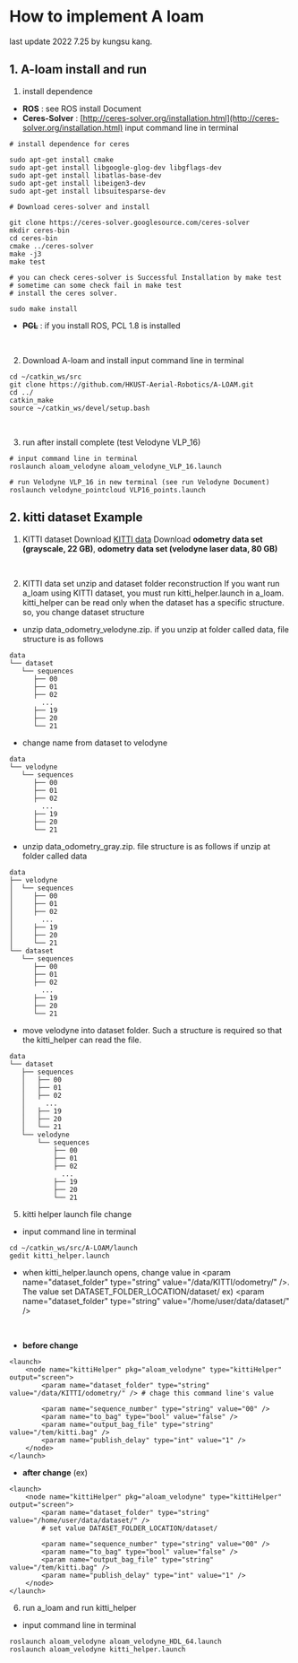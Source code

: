 # How to implement A loam

last update 2022 7.25 by kungsu kang. <br>

## 1. A-loam install and run

  1. install dependence
  - **ROS** : see ROS install Document
  - **Ceres-Solver** : [http://ceres-solver.org/installation.html](http://ceres-solver.org/installation.html)
  input command line in terminal
  ```
  # install dependence for ceres

  sudo apt-get install cmake
  sudo apt-get install libgoogle-glog-dev libgflags-dev
  sudo apt-get install libatlas-base-dev
  sudo apt-get install libeigen3-dev
  sudo apt-get install libsuitesparse-dev

  # Download ceres-solver and install

  git clone https://ceres-solver.googlesource.com/ceres-solver
  mkdir ceres-bin
  cd ceres-bin
  cmake ../ceres-solver
  make -j3
  make test

  # you can check ceres-solver is Successful Installation by make test
  # sometime can some check fail in make test
  # install the ceres solver.

  sudo make install
  ```

  - **~~PCL~~** : if you install ROS, PCL 1.8 is installed
  <br/>

  2. Download A-loam and install
  input command line in terminal
  ```
  cd ~/catkin_ws/src
  git clone https://github.com/HKUST-Aerial-Robotics/A-LOAM.git
  cd ../
  catkin_make
  source ~/catkin_ws/devel/setup.bash
  ```
  <br/>

  3. run after install complete (test Velodyne VLP_16)
  ```
  # input command line in terminal
  roslaunch aloam_velodyne aloam_velodyne_VLP_16.launch

  # run Velodyne VLP_16 in new terminal (see run Velodyne Document)
  roslaunch velodyne_pointcloud VLP16_points.launch
  ```

## 2. kitti dataset Example

  1. KITTI dataset Download [KITTI data](http://www.cvlibs.net/datasets/kitti/eval_odometry.php)
  Download **odometry data set (grayscale, 22 GB)**, **odometry data set (velodyne laser data, 80 GB)**
  <br/>

  2. KITTI data set unzip and dataset folder reconstruction
  If you want run a_loam using KITTI dataset, you must run kitti_helper.launch in a_loam.
  kitti_helper can be read only when the dataset has a specific structure. so, you change dataset structure
   - unzip data_odometry_velodyne.zip. if you unzip at folder called data, file structure is as follows
  ```
  data
  └── dataset
     └── sequences
        ├── 00
        ├── 01
        ├── 02
          ...
        ├── 19
        ├── 20
        └── 21
  ```
  - change name from dataset to velodyne
  ```
  data
  └── velodyne
     └── sequences
        ├── 00
        ├── 01
        ├── 02
          ...
        ├── 19
        ├── 20
        └── 21
  ```
  - unzip data_odometry_gray.zip. file structure is as follows if unzip at folder called data
  ```
  data
  ├── velodyne
  │  └── sequences
  │     ├── 00
  │     ├── 01
  │     ├── 02
  │       ...
  │     ├── 19
  │     ├── 20
  │     └── 21
  └── dataset
     └── sequences
        ├── 00
        ├── 01
        ├── 02
          ...
        ├── 19
        ├── 20
        └── 21
  ```
  - move velodyne into dataset folder. Such a structure is required so that the kitti_helper can read the file.
  ```
  data
  └── dataset
     ├── sequences
     │   ├── 00
     │   ├── 01
     │   ├── 02
     │     ...
     │   ├── 19
     │   ├── 20
     │   └── 21
     └── velodyne
         └── sequences
             ├── 00
             ├── 01
             ├── 02
               ...
             ├── 19
             ├── 20
             └── 21
  ```

  5. kitti helper launch file change
  - input command line in terminal
  ```
  cd ~/catkin_ws/src/A-LOAM/launch
  gedit kitti_helper.launch
  ```
  - when kitti_helper.launch opens, change value in \<param name="dataset_folder" type="string" value="/data/KITTI/odometry/" />.
  The value set DATASET_FOLDER_LOCATION/dataset/
  ex) \<param name="dataset_folder" type="string" value="/home/user/data/dataset/" />
  <br/>

  - **before change**
  ```
  <launch>
      <node name="kittiHelper" pkg="aloam_velodyne" type="kittiHelper" output="screen">
          <param name="dataset_folder" type="string" value="/data/KITTI/odometry/" /> # chage this command line's value

          <param name="sequence_number" type="string" value="00" />
          <param name="to_bag" type="bool" value="false" />
          <param name="output_bag_file" type="string" value="/tem/kitti.bag" />
          <param name="publish_delay" type="int" value="1" />
      </node>
  </launch>
  ```

  - **after change** (ex)
  ```
  <launch>
      <node name="kittiHelper" pkg="aloam_velodyne" type="kittiHelper" output="screen">
          <param name="dataset_folder" type="string" value="/home/user/data/dataset/" />
          # set value DATASET_FOLDER_LOCATION/dataset/

          <param name="sequence_number" type="string" value="00" />
          <param name="to_bag" type="bool" value="false" />
          <param name="output_bag_file" type="string" value="/tem/kitti.bag" />
          <param name="publish_delay" type="int" value="1" />
      </node>
  </launch>
  ```

  6. run a_loam and run kitti_helper
  - input command line in terminal
  ```
  roslaunch aloam_velodyne aloam_velodyne_HDL_64.launch
  roslaunch aloam_velodyne kitti_helper.launch
  ```
